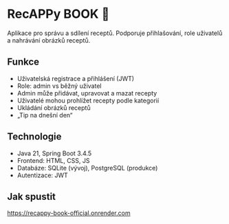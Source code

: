 # RecAPPy BOOK 🍲

Aplikace pro správu a sdílení receptů. Podporuje přihlašování, role uživatelů a nahrávání obrázků receptů.

## Funkce
- Uživatelská registrace a přihlášení (JWT)
- Role: admin vs běžný uživatel
- Admin může přidávat, upravovat a mazat recepty
- Uživatelé mohou prohlížet recepty podle kategorií
- Ukládání obrázků receptů
- „Tip na dnešní den“

## Technologie
- Java 21, Spring Boot 3.4.5
- Frontend: HTML, CSS, JS
- Databáze: SQLite (vývoj), PostgreSQL (produkce)
- Autentizace: JWT

## Jak spustit
https://recappy-book-official.onrender.com